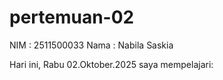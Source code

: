 # pertemuan-02
NIM : 2511500033
Nama : Nabila Saskia

Hari ini, Rabu 02.Oktober.2025 saya mempelajari: